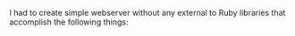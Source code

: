 I had to create simple webserver without any external to Ruby libraries that accomplish the following things:

